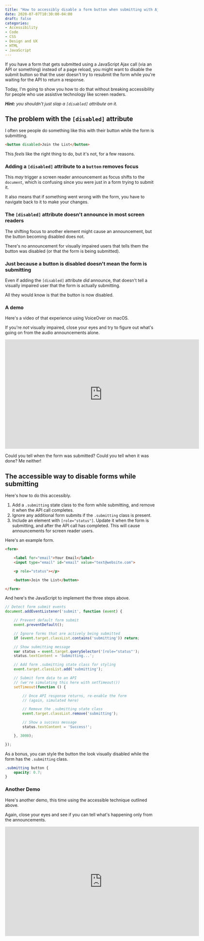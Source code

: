 ```yaml
---
title: "How to accessibly disable a form button when submitting with Ajax using vanilla JS"
date: 2020-07-07T10:30:00-04:00
draft: false
categories:
- Accessibility
- Code
- CSS
- Design and UX
- HTML
- JavaScript
---
```


If you have a form that gets submitted using a JavaScript Ajax call (via an API or something) instead of a page reload, you might want to disable the submit button so that the user doesn't try to resubmit the form while you're waiting for the API to return a response.

Today, I'm going to show you how to do that without breaking accessibility for people who use assistive technology like screen readers.

_**Hint:** you shouldn't just slap a `[disabled]` attribute on it._

## The problem with the `[disabled]` attribute

I often see people do something like this with their button while the form is submitting.

```html
<button disabled>Join the List</button>
```

This *feels* like the right thing to do, but it's not, for a few reasons.

### Adding a `[disabled]` attribute to a `button` removes focus

This *may* trigger a screen reader announcement as focus shifts to the `document`, which is confusing since you were just in a form trying to submit it.

It also means that if something went wrong with the form, you have to navigate back to it to make your changes.

### The `[disabled]` attribute doesn't announce in most screen readers

The shifting focus to another element might cause an announcement, but the button becoming disabled does not.

There's no announcement for visually impaired users that tells them the button was disabled (or that the form is being submitted).

### Just because a button is disabled doesn't mean the form is submitting

Even if adding the `[disabled]` attribute *did* announce, that doesn't tell a visually impaired user that the form is actually submitting.

All they would know is that the button is now disabled.

### A demo

Here's a video of that experience using VoiceOver on macOS.

If you're *not* visually impaired, close your eyes and try to figure out what's going on from the audio announcements alone.

<iframe src="https://player.vimeo.com/video/436104688?color=0088cc&title=0&byline=0&portrait=0" width="640" height="360" frameborder="0" allow="autoplay; fullscreen" allowfullscreen></iframe>

Could you tell when the form was submitted? Could you tell when it was done? Me neither!

## The accessible way to disable forms while submitting

Here's how to do this accessibly.

1. Add a `.submitting` state class to the form while submitting, and remove it when the API call completes.
2. Ignore any additional form submits if the `.submitting` class is present.
3. Include an element with `[role="status"]`. Update it when the form is submitting, and after the API call has completed. This will cause announcements for screen reader users.

Here's an example form.

```html
<form>

	<label for="email">Your Email</label>
	<input type="email" id="email" value="text@website.com">

	<p role="status"></p>

	<button>Join the List</button>

</form>
```

And here's the JavaScript to implement the three steps above.

```js
// Detect form submit events
document.addEventListener('submit', function (event) {

	// Prevent default form submit
	event.preventDefault();

	// Ignore forms that are actively being submitted
	if (event.target.classList.contains('submitting')) return;

	// Show submitting message
	var status = event.target.querySelector('[role="status"');
	status.textContent = 'Submitting...';

	// Add form .submitting state class for styling
	event.target.classList.add('submitting');

	// Submit form data to an API
	// (we're simulating this here with setTimeout())
	setTimeout(function () {

		// Once API response returns, re-enable the form
		// (again, simulated here)

		// Remove the .submitting state class
		event.target.classList.remove('submitting');

		// Show a success message
		status.textContent = 'Success!';

	}, 3000);

});
```

As a bonus, you can style the button the look visually disabled while the form has the `.submitting` class.

```css
.submitting button {
	opacity: 0.7;
}
```

### Another Demo

Here's another demo, this time using the accessible technique outlined above.

Again, close your eyes and see if you can tell what's happening only from the announcements.

<iframe src="https://player.vimeo.com/video/436104725?color=0088cc&title=0&byline=0&portrait=0" width="640" height="360" frameborder="0" allow="autoplay; fullscreen" allowfullscreen></iframe>

